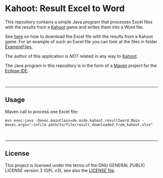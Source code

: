 # Kahoot: Result Excel to Word #

This repository contains a simple Java program that processes Excel files with the results from a 
[Kahoot](https://kahoot.com/) game and writes them into a Word file.

See [here](https://support.kahoot.com/hc/en-us/articles/115002308028-Reports-and-the-Reports-page) on how to download the Excel file with the results from a Kahoot game.
For an example of such an Excel file you can look at the files in folder [ExampleFiles](ExampleFiles/),

The author of this application is *NOT* related in any way to [Kahoot](https://kahoot.com/company/).

The Java program in this repository is in the form of a [Maven](http://maven.apache.org/) project for the [Eclipse IDE](https://www.eclipse.org).

<br>

----
## Usage ##

Maven call to process one Excel file:
````
mvn exec:java -Dexec.mainClass=de.mide.kahoot.result2word.Main -Dexec.args="-infile path/to/file/result_downloaded_from_kahoot.xlsx"
````

<br>

----
## License ##

This project is licensed under the terms of the GNU GENERAL PUBLIC LICENSE version 3 (GPL v3), 
see also  the [LICENSE file](LICENSE.md).

<br>

